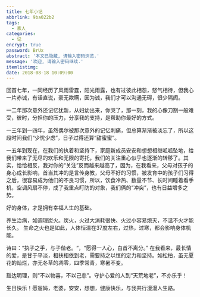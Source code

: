 ```yaml
---
title: 七年小记
abbrlink: 9ba022b2
tags:
  - 家人
categories:
  - 记
encrypt: true
password: BrUx
abstract: '本文已隐藏, 请输入密码浏览.'
message: '欢迎, 请输入密码继续.'
itemlistimg:
date: 2018-08-18 10:09:00
---
```


回首七年，一同经历了风雨雷霆，阳光雨露，也有过彼此相怨，怒气相待，但我心一片赤诚，有话直说，豪无欺瞒，因为诚，我们才可以沟通无碍，很少隔阂。

一二年那次意外还记忆犹新，从妇幼出来，你哭了，那一刻，我的心像刀割一般难受，彼时，分担你的压力，分享我的支持，是帮助你最好的方式。

一三年到一四年，虽然偶尔被那次意外的记忆刺痛，但总算渐渐被淡忘了，所以这段时间我们“少忧少虑”，日子过得还算“甜蜜蜜”。

一五年到现在，在我们的执着和坚持下，家庭新成员安安和想想相继呱呱坠地，给我们带来了无尽的欢乐和无限的寄托，我们的关注重心似乎也逐渐的转移了。其实，恰恰相反，我对你的“关注”反而越来越高了，因为，在我看来，父母对孩子的身心成长影响，首当其冲的是言传身教，父母不好的习惯，被发育中的孩子们习得之后，很容易成为他们的不良习惯，所以，饮食冷热、数量不节、长时间睡着看手机，空调风扇不停，成了我重点盯防的对象，我们俩的“冲突”，也有日益增多之势。

好的身体，才是拥有幸福人生的基础。

养生治病，如调理炭火。炭火，火过大消耗很快、火过小容易熄灭，不温不火才能长久。
生命之火也是如此，人体恒温在37度左右，过热，过寒，都会影响身体机能。

诗曰：“执子之手，与子偕老。“，“愿得一人心，白首不离分。”
在我看来，最长情的爱，是甘于平淡，相扶相依到老，需要持之以恒的定力和坚持。如松柏，虽无夏花的灿烂，亦无冬草的凋零，四季常青，寒暑不变。

豁达明理，则“不以物喜，不以己悲”。守护心爱的人到“天荒地老”，不亦乐乎！

生日快乐！愿爸妈，老婆，安安，想想，健康快乐，与我共行漫漫人生路。
